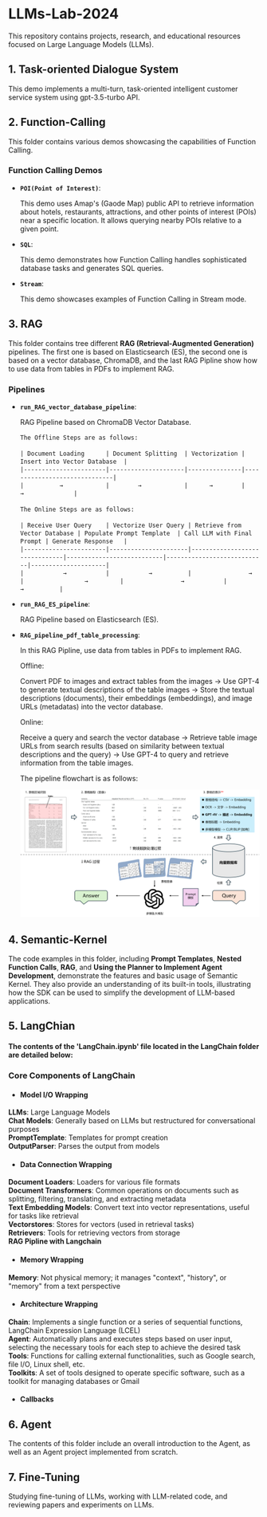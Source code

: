 # LLMs-Lab-2024

This repository contains projects, research, and educational resources focused on Large Language Models (LLMs).

## 1. Task-oriented Dialogue System

   This demo implements a multi-turn, task-oriented intelligent customer service system using gpt-3.5-turbo API.
   
## 2. Function-Calling

This folder contains various demos showcasing the capabilities of Function Calling.

### Function Calling Demos

   - **`POI(Point of Interest)`**:
       
     This demo uses Amap's (Gaode Map) public API to retrieve information about hotels, restaurants, attractions, and other points of interest (POIs) near a specific location. It allows querying nearby POIs relative to a given point.

   - **`SQL`**:
       
     This demo demonstrates how Function Calling handles sophisticated database tasks and generates SQL queries.

   - **`Stream`**:
       
     This demo showcases examples of Function Calling in Stream mode.


## 3. RAG

This folder contains tree different **RAG (Retrieval-Augmented Generation)** pipelines. The first one is based on Elasticsearch (ES), the second one is based on a vector database, ChromaDB, and the last RAG Pipline show how to use data from tables in PDFs to implement RAG.  
  

### Pipelines

- **`run_RAG_vector_database_pipeline`**:
    
  RAG Pipeline based on ChromaDB Vector Database.

      The Offline Steps are as follows:  

      | Document Loading      | Document Splitting  | Vectorization | Insert into Vector Database  |
      |-----------------------|---------------------|---------------|------------------------------|
      |          →            |        →            |      →        |               →              |
      
      The Online Steps are as follows:  
      
      | Receive User Query    | Vectorize User Query | Retrieve from Vector Database | Populate Prompt Template  | Call LLM with Final Prompt | Generate Response   |
      |-----------------------|----------------------|-------------------------------|---------------------------|----------------------------|---------------------|
      |           →           |           →          |                →              |                 →         |                →           |          →          |  


- **`run_RAG_ES_pipeline`**:
    
  RAG Pipeline based on Elasticsearch (ES).

- **`RAG_pipeline_pdf_table_processing`**:  
    
  In this RAG Pipline, use data from tables in PDFs to implement RAG.    
  
  Offline:  
    
  Convert PDF to images and extract tables from the images → Use GPT-4 to generate textual descriptions of the table images → Store the textual descriptions (documents), their embeddings (embeddings), and image URLs (metadatas) into the vector database.
    
  Online:
    
  Receive a query and search the vector database → Retrieve table image URLs from search results (based on similarity between textual descriptions and the query) → Use GPT-4 to query and retrieve information from the table images.
    
      
  The pipeline flowchart is as follows:
    
  ![Alt text](RAG/data/table_rag.png)
    
## 4. Semantic-Kernel

The code examples in this folder, including **Prompt Templates**, **Nested Function Calls**, **RAG**, and **Using the Planner to Implement Agent Development**, demonstrate the features and basic usage of Semantic Kernel. They also provide an understanding of its built-in tools, illustrating how the SDK can be used to simplify the development of LLM-based applications.

## 5. LangChian

#### The contents of the 'LangChain.ipynb' file located in the LangChain folder are detailed below:  

### Core Components of LangChain

- #### Model I/O Wrapping

**LLMs**: Large Language Models  
**Chat Models**: Generally based on LLMs but restructured for conversational purposes  
**PromptTemplate**: Templates for prompt creation  
**OutputParser**: Parses the output from models  

  - #### Data Connection Wrapping  

**Document Loaders**: Loaders for various file formats  
**Document Transformers**: Common operations on documents such as splitting, filtering, translating, and extracting metadata  
**Text Embedding Models**: Convert text into vector representations, useful for tasks like retrieval  
**Vectorstores**: Stores for vectors (used in retrieval tasks)  
**Retrievers**: Tools for retrieving vectors from storage  
**RAG Pipline with Langchain**

- #### Memory Wrapping

**Memory**: Not physical memory; it manages "context", "history", or "memory" from a text perspective


- #### Architecture Wrapping

**Chain**: Implements a single function or a series of sequential functions, LangChain Expression Language (LCEL)   
**Agent**: Automatically plans and executes steps based on user input, selecting the necessary tools for each step to achieve the desired task  
**Tools**: Functions for calling external functionalities, such as Google search, file I/O, Linux shell, etc.    
**Toolkits**: A set of tools designed to operate specific software, such as a toolkit for managing databases or Gmail    

- #### Callbacks  

## 6. Agent
The contents of this folder include an overall introduction to the Agent, as well as an Agent project implemented from scratch.  

## 7. Fine-Tuning  
Studying fine-tuning of LLMs, working with LLM-related code, and reviewing papers and experiments on LLMs.  

